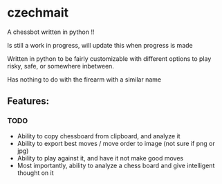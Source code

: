 # czechmait
A chessbot written in python !!

Is still a work in progress, will update this when progress is made

Written in python to be fairly customizable with different options to play risky, safe, or somewhere inbetween.

Has nothing to do with the firearm with a similar name

## Features:
### TODO
- Ability to copy chessboard from clipboard, and analyze it
- Ability to export best moves / move order to image (not sure if png or jpg)
- Ability to play against it, and have it not make good moves
- Most importantly, ability to analyze a chess board and give intelligent thought on it
